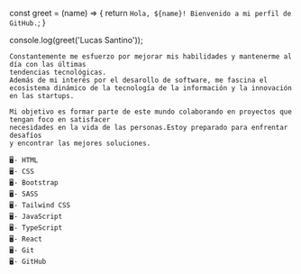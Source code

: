 const greet = (name) => {
  return `Hola, ${name}! Bienvenido a mi perfil de GitHub.`;
}

console.log(greet('Lucas Santino'));


 ```plaintext
Constantemente me esfuerzo por mejorar mis habilidades y mantenerme al día con las últimas
tendencias tecnológicas.
Además de mi interés por el desarollo de software, me fascina el
ecosistema dinámico de la tecnología de la información y la innovación en las startups.

 Mi objetivo es formar parte de este mundo colaborando en proyectos que tengan foco en satisfacer
 necesidades en la vida de las personas.Estoy preparado para enfrentar desafíos
 y encontrar las mejores soluciones.

🖥️- HTML
🖥️- CSS
🖥️- Bootstrap
🖥️- SASS
🖥️- Tailwind CSS
🖥️- JavaScript
🖥️- TypeScript
🖥️- React
🖥️- Git
🖥️- GitHub

